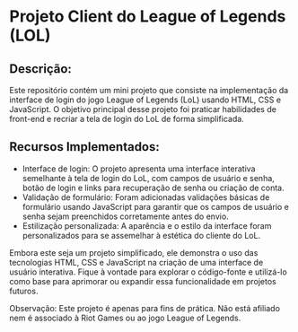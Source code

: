 # Projeto Client do League of Legends (LOL)

## Descrição:
Este repositório contém um mini projeto que consiste na implementação da interface de login do jogo League of Legends (LoL) usando HTML, CSS e JavaScript. O objetivo principal desse projeto foi praticar habilidades de front-end e recriar a tela de login do LoL de forma simplificada.

## Recursos Implementados:
- Interface de login: O projeto apresenta uma interface interativa semelhante à tela de login do LoL, com campos de usuário e senha, botão de login e links para recuperação de senha ou criação de conta.
- Validação de formulário: Foram adicionadas validações básicas de formulário usando JavaScript para garantir que os campos de usuário e senha sejam preenchidos corretamente antes do envio.
- Estilização personalizada: A aparência e o estilo da interface foram personalizados para se assemelhar à estética do cliente do LoL.

Embora este seja um projeto simplificado, ele demonstra o uso das tecnologias HTML, CSS e JavaScript na criação de uma interface de usuário interativa. Fique à vontade para explorar o código-fonte e utilizá-lo como base para aprimorar ou expandir essa funcionalidade em projetos futuros.

Observação: Este projeto é apenas para fins de prática. Não está afiliado nem é associado à Riot Games ou ao jogo League of Legends.
